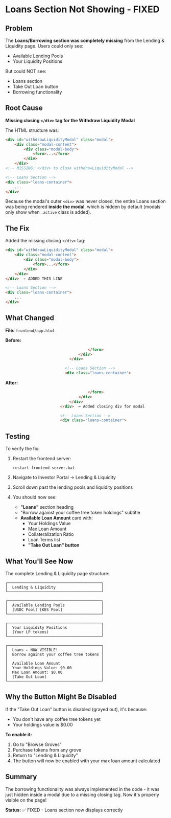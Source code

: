 # Loans Section Not Showing - FIXED

## Problem

The **Loans/Borrowing section was completely missing** from the Lending & Liquidity page. Users could only see:
- Available Lending Pools
- Your Liquidity Positions

But could NOT see:
- Loans section
- Take Out Loan button
- Borrowing functionality

## Root Cause

**Missing closing `</div>` tag for the Withdraw Liquidity Modal**

The HTML structure was:
```html
<div id="withdrawLiquidityModal" class="modal">
    <div class="modal-content">
        <div class="modal-body">
            <form>...</form>
        </div>
    </div>
<!-- MISSING: </div> to close withdrawLiquidityModal -->

<!-- Loans Section -->
<div class="loans-container">
    ...
</div>
```

Because the modal's outer `<div>` was never closed, the entire Loans section was being rendered **inside the modal**, which is hidden by default (modals only show when `.active` class is added).

## The Fix

Added the missing closing `</div>` tag:

```html
<div id="withdrawLiquidityModal" class="modal">
    <div class="modal-content">
        <div class="modal-body">
            <form>...</form>
        </div>
    </div>
</div>  ← ADDED THIS LINE

<!-- Loans Section -->
<div class="loans-container">
    ...
</div>
```

## What Changed

**File:** `frontend/app.html`

**Before:**
```html
                                    </form>
                                </div>
                            </div>

                          <!-- Loans Section -->
                          <div class="loans-container">
```

**After:**
```html
                                    </form>
                                </div>
                            </div>
                        </div>  ← Added closing div for modal

                        <!-- Loans Section -->
                        <div class="loans-container">
```

## Testing

To verify the fix:

1. Restart the frontend server:
   ```
   restart-frontend-server.bat
   ```

2. Navigate to Investor Portal → Lending & Liquidity

3. Scroll down past the lending pools and liquidity positions

4. You should now see:
   - **"Loans"** section heading
   - "Borrow against your coffee tree token holdings" subtitle
   - **Available Loan Amount** card with:
     - Your Holdings Value
     - Max Loan Amount
     - Collateralization Ratio
     - Loan Terms list
     - **"Take Out Loan" button**

## What You'll See Now

The complete Lending & Liquidity page structure:

```
┌─────────────────────────────────────────┐
│  Lending & Liquidity                    │
└─────────────────────────────────────────┘

┌─────────────────────────────────────────┐
│  Available Lending Pools                │
│  [USDC Pool] [KES Pool]                 │
└─────────────────────────────────────────┘

┌─────────────────────────────────────────┐
│  Your Liquidity Positions               │
│  (Your LP tokens)                       │
└─────────────────────────────────────────┘

┌─────────────────────────────────────────┐
│  Loans ← NOW VISIBLE!                   │
│  Borrow against your coffee tree tokens │
│                                         │
│  Available Loan Amount                  │
│  Your Holdings Value: $0.00             │
│  Max Loan Amount: $0.00                 │
│  [Take Out Loan]                        │
└─────────────────────────────────────────┘
```

## Why the Button Might Be Disabled

If the "Take Out Loan" button is disabled (grayed out), it's because:
- You don't have any coffee tree tokens yet
- Your holdings value is $0.00

**To enable it:**
1. Go to "Browse Groves"
2. Purchase tokens from any grove
3. Return to "Lending & Liquidity"
4. The button will now be enabled with your max loan amount calculated

## Summary

The borrowing functionality was always implemented in the code - it was just hidden inside a modal due to a missing closing tag. Now it's properly visible on the page!

**Status:** ✅ FIXED - Loans section now displays correctly
